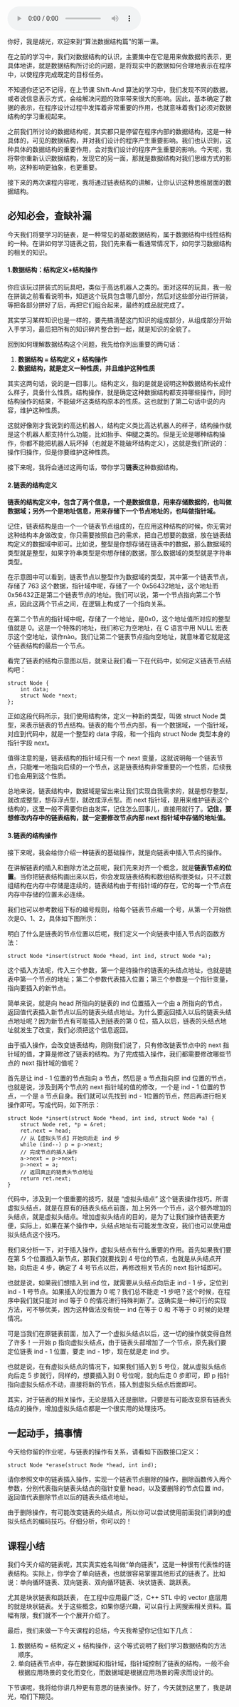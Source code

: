<audio title="18 _ 重新认识数据结构（上）：初识链表结构" src="https://static001.geekbang.org/resource/audio/37/96/375e60ea7f1451645741c56acb674e96.mp3" controls="controls"></audio> 
<p>你好，我是胡光，欢迎来到“算法数据结构篇”的第一课。</p><p>在之前的学习中，我们对数据结构的认识，主要集中在它是用来做数据的表示，更具体地讲，就是数据结构所讨论的问题，是将现实中的数据如何合理地表示在程序中，以使程序完成既定的目标任务。</p><p>不知道你还记不记得，在上节课 Shift-And 算法的学习中，我们发现不同的数据，或者说信息表示方式，会给解决问题的效率带来很大的影响。因此，基本确定了数据的表示，在程序设计过程中发挥着非常重要的作用，也就意味着我们必须对数据结构的学习重视起来。</p><p>之前我们所讨论的数据结构呢，其实都只是停留在程序内部的数据结构，这是一种具体的，可见的数据结构，并对我们设计的程序产生重要影响。我们也认识到，这种具体的数据结构的重要作用，会对我们设计的程序产生重要的影响。今天呢，我将带你重新认识数据结构，发现它的另一面，那就是数据结构对我们思维方式的影响，这种影响更抽象，也更重要。</p><p>接下来的两次课程内容呢，我将通过链表结构的讲解，让你认识这种思维层面的数据结构。</p><h2>必知必会，查缺补漏</h2><p>今天我们将要学习的链表，是一种常见的基础数据结构，属于数据结构中线性结构的一种。在讲如何学习链表之前，我们先来看一看通常情况下，如何学习数据结构的相关的知识。</p><!-- [[[read_end]]] --><h4>1.数据结构：结构定义+结构操作</h4><p>你应该玩过拼装式的玩具吧，类似于高达机器人之类的。面对这样的玩具，我一般在拼装之前看看说明书，知道这个玩具包含哪几部分，然后对这些部分进行拼装，等把各部分拼好了后，再把它们组合起来，最终的成品就完成了。<br>
<img src="https://static001.geekbang.org/resource/image/59/32/590065eaa40bacd12f44af281b272f32.jpg" alt="" title="图1：高达机器人"></p><p>其实学习某样知识也是一样的，要先搞清楚这门知识的组成部分，从组成部分开始入手学习，最后把所有的知识碎片整合到一起，就是知识的全貌了。</p><p>回到如何理解数据结构这个问题，我先给你列出重要的两句话：</p><ol>
<li><strong>数据结构 = 结构定义 + 结构操作</strong></li>
<li><strong>数据结构，就是定义一种性质，并且维护这种性质</strong></li>
</ol><p>其实这两句话，说的是一回事儿。结构定义，指的是就是说明这种数据结构长成什么样子，具备什么性质。结构操作，就是确定这种数据结构都支持哪些操作，同时结构操作的结果，不能破坏这类结构原本的性质。这也就到了第二句话中说的内容，维护这种性质。</p><p>这就好像刚才我说到的高达机器人，结构定义类比高达机器人的样子，结构操作就是这个机器人都支持什么功能，比如抬手、伸腿之类的。但是无论是哪种结构操作，你都不能把机器人玩坏掉（也就是不能破坏结构定义），这就是我们所说的：操作归操作，但是你要维护这种性质。</p><p>接下来呢，我将会通过这两句话，带你学习<strong>链表</strong>这种数据结构。</p><h4>2.链表的结构定义</h4><p><strong>链表的结构定义中，包含了两个信息，一个是数据信息，用来存储数据的，也叫做数据域；另外一个是地址信息，用来存储下一个节点地址的，也叫做指针域。</strong><br>
<img src="https://static001.geekbang.org/resource/image/18/5f/1848443e25f6494b85b9064fc1b3d85f.jpg" alt="" title="图2：链表结构定义"></p><p>记住，链表结构是由一个一个链表节点组成的，在应用这种结构的时候，你无需对这种结构本身做改变，你只需要按照自己的需求，把自己想要的数据，放在链表结构定义的数据域中即可。比如说，整型是你想存储在链表中的数据，那么数据域的类型就是整型，如果字符串类型是你想存储的数据，那么数据域的类型就是字符串类型。</p><p>在示意图中可以看到，链表节点以整型作为数据域的类型，其中第一个链表节点，存储了 763 这个数据，指针域中呢，存储了一个 0x56432地址，这个地址而 0x56432正是第二个链表节点的地址。我们可以说，第一个节点指向第二个节点，因此这两个节点之间，在逻辑上构成了一个指向关系。</p><p>在第二个节点的指针域中呢，存储了一个地址，是0x0，这个地址值所对应的整型值就是 0。这是一个特殊的地址，我们称它为空地址，在 C 语言中用 NULL 宏表示这个空地址，读作nào。我们让第二个链表节点指向空地址，就意味着它就是这个链表结构的最后一个节点。</p><p>看完了链表的结构示意图以后，就来让我们看一下在代码中，如何定义链表节点结构吧：</p><pre><code>struct Node {
    int data;
    struct Node *next;
};
</code></pre><p>正如这段代码所示，我们使用结构体，定义一种新的类型，叫做 struct Node 类型，来表示链表的节点结构。链表的每个节点内部，有一个数据域，一个指针域，对应到代码中，就是一个整型的 data 字段，和一个指向 struct Node 类型本身的指针字段 next。</p><p>值得注意的是，链表结构的指针域只有一个 next 变量，这就说明每一个链表节点，只能唯一地指向后续的一个节点，这是链表结构非常重要的一个性质，后续我们也会用到这个性质。</p><p>总地来说，链表结构中，数据域是留出来让我们实现自我需求的，就是想存整型，就改成整型，想存浮点型，就改成浮点型。而 next 指针域，是用来维护链表这个结构的，这里一般不需要你自由发挥，记住怎么回事儿，直接用就行了。<strong>记住，要想修改内存中的链表结构，就一定要修改节点内部 next 指针域中存储的地址值。</strong></p><h4>3.链表的结构操作</h4><p>接下来呢，我会给你介绍一种链表的基础操作，就是向链表中插入节点的操作。</p><p>在讲解链表的插入和删除方法之前呢，我们先来对齐一个概念，就是<strong>链表节点的位置</strong>。当你把链表结构画出来以后，你会发现链表结构和数组结构很类似，只不过数组结构在内存中存储是连续的，链表结构由于有指针域的存在，它的每一个节点在内存中存储的位置未必连续。</p><p>我们也可以参考数组下标的编号规则，给每个链表节点编一个号，从第一个开始依次是0、1、2，具体如下图所示：<br>
<img src="https://static001.geekbang.org/resource/image/8c/dd/8c7c7e5628911d108ea871360657b7dd.jpg" alt="" title="图3：链表节点位置定义"></p><p>明白了什么是链表的节点位置以后呢，我们定义一个向链表中插入节点的函数方法：</p><pre><code>struct Node *insert(struct Node *head, int ind, struct Node *a);
</code></pre><p>这个插入方法呢，传入三个参数，第一个是待操作的链表的头结点地址，也就是链表中第一个节点的地址；第二个参数代表插入位置；第三个参数是一个指针变量，指向要插入的新节点。</p><p>简单来说，就是向 head 所指向的链表的 ind 位置插入一个由 a 所指向的节点，返回值代表插入新节点以后的链表头结点地址。为什么要返回插入以后的链表头结点地址呢？因为新节点有可能插入到链表的第 0 位，插入以后，链表的头结点地址就发生了改变，我们必须把这个信息返回。</p><p>由于插入操作，会改变链表结构，刚刚我们说了，只有修改链表节点中的 next 指针域的值，才算是修改了链表的结构。为了完成插入操作，我们都需要修改哪些节点的 next 指针域的值呢？</p><p>首先是让 ind - 1 位置的节点指向 a 节点，然后是 a 节点指向原 ind 位置的节点，也就是说，涉及到两个节点的 next 指针域的值的修改，一个是 ind - 1 位置的节点，一个是 a 节点自身。我们就可以先找到 ind - 1位置的节点，然后再进行相关操作即可。写成代码，如下所示：</p><pre><code>struct Node *insert(struct Node *head, int ind, struct Node *a) {
    struct Node ret, *p = &amp;ret;
    ret.next = head;
    // 从【虚拟头节点】开始向后走 ind 步
    while (ind--) p = p-&gt;next;
    // 完成节点的插入操作
    a-&gt;next = p-&gt;next;
    p-&gt;next = a;
    // 返回真正的链表头节点地址  
    return ret.next;
}
</code></pre><p>代码中，涉及到一个很重要的技巧，就是  “虚拟头结点” 这个链表操作技巧。所谓虚拟头结点，就是在原有的链表头结点前面，加上另外一个节点，这个额外增加的头结点，就是虚拟头结点。增加虚拟头结点的目的，是为了让我们操作链表更方便，实际上，如果在某个操作中，头结点地址有可能发生改变，我们也可以使用虚拟头结点这个技巧。</p><p>我们来分析一下，对于插入操作，虚拟头结点有什么重要的作用。首先如果我们要在第 5 个位置插入新节点，那我们就要找到 4 号位的节点，也就是从头结点开始，向后走 4 步，确定了 4 号节点以后，再修改相关节点的 next 指针域即可。</p><p>也就是说，如果我们想插入到 ind 位，就需要从头结点向后走 ind - 1 步，定位到 ind - 1 号节点。如果插入的位置为 0 呢？我们总不能走 -1 步吧？这个时候，在程序中我们就只能对 ind 等于 0 的情况进行特殊判断了。这确实是一种可行的实现方法，可不够优美，因为这种做法没有统一 ind 在等于 0 和 不等于 0 时候的处理情况。</p><p>可是当我们在原链表前面，加入了一个虚拟头结点以后，这一切的操作就变得自然了许多！一开始 p 指向虚拟头结点，由于链表头部增加了一个节点，原先我们要定位链表 ind - 1 位置，要走 ind - 1步，现在就是走 ind 步。</p><p>也就是说，在有虚拟头结点的情况下，如果我们插入到 5 号位，就从虚拟头结点向后走 5 步就行，同样的，想要插入到 0 号位呢，就向后走 0 步即可，即 p 指针指向虚拟头结点不动，直接将新的节点，插入到虚拟头结点后面即可。<br>
<img src="https://static001.geekbang.org/resource/image/f3/77/f3c19fb1a46d0917509bdac33e0a4577.jpg" alt="" title="图4：虚拟节点示意图"></p><p>其实，对于链表的相关操作，无论是插入还是删除，只要是有可能改变原有链表头结点的操作，增加虚拟头结点都是一个很实用的处理技巧。</p><h2>一起动手，搞事情</h2><p>今天给你留的作业呢，与链表的操作有关系，请看如下函数接口定义：</p><pre><code>struct Node *erase(struct Node *head, int ind);
</code></pre><p>请你参照文中的链表插入操作，实现一个链表节点删除的操作，删除函数传入两个参数，分别代表指向链表头结点的指针变量 head，以及要删除的节点位置 ind，返回值代表删除节点以后的链表头结点地址。</p><p>由于删除操作，有可能改变链表的头结点，所以你可以尝试使用前面我们讲到的虚拟头结点的编码技巧。仔细分析，你可以的！</p><h2>课程小结</h2><p>我们今天介绍的链表呢，其实真实姓名叫做“单向链表”，这是一种很有代表性的链表结构。实际上，你学会了单向链表，也就很容易掌握其他形式的链表了。比如说：单向循环链表、双向链表、双向循环链表、块状链表、跳跃表。</p><p>尤其是块状链表和跳跃表， 在工程中应用最广泛，C++ STL 中的 vector 底层用的就是块状链表。关于这些概念，如果你感兴趣，可以自行上网搜索相关资料。篇幅有限，我们就不一个个展开介绍了。</p><p>最后，我们来做一下今天课程的总结，今天我希望你记住如下几点：</p><ol>
<li>数据结构 = 结构定义 + 结构操作，这个等式说明了我们学习数据结构的方法顺序。</li>
<li>单向链表节点中，存在数据域和指针域，指针域控制了链表的结构，一般不会根据应用场景的变化而变化，而数据域是根据应用场景的需求而设计的。</li>
</ol><p>下节课呢，我将给你讲几种更有意思的链表操作。好了，今天就到这里了，我是胡光，咱们下期见。</p>